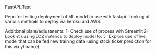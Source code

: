 FastAPI_Test

Repo for testing deployment of ML model to use with fastapi. Looking at various methods to deploy via heroku and AWS. 

Additional plans/adjustments:
1- Check use of process with Streamlit 
2- Look at uusing EC2 instance to deploy model to.
3- Explore use of live model that can be fed new training data (using stock ticker prediction for this via yfinance)
